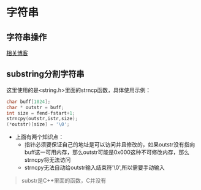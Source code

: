 # 字符串

## 字符串操作

[相关博客](https://cloud.tencent.com/developer/article/1826860)

## substring分割字符串

这里使用的是<string.h>里面的strncp函数，具体使用示例：
```c
char buff[1024];
char * outstr = buff;
int size = fend-fstart+1;
strncpy(outstr,istr,size); 
(*outstr)[size] = '\0';
```

* 上面有两个知识点：
    * 指针必须要保证自己的地址是可以访问并且修改的，如果outstr没有指向buff这一可用内存，那么outstr可能是0x000这种不可修改内存，那么strncpy将无法访问
    * strncpy无法自动给outstr输入结束符'\0',所以需要手动输入

> substr是C++里面的函数，C并没有